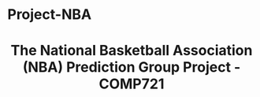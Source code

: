 # Project-NBA
<h1 align="center">The National Basketball Association (NBA) Prediction Group Project - COMP721</h1>



